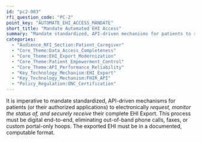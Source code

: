 ```yaml
---
id: "pc2-003"
rfi_question_code: "PC-2"
point_key: "AUTOMATE_EHI_ACCESS_MANDATE"
short_title: "Mandate Automated EHI Access"
summary: "Mandate standardized, API-driven mechanisms for patients to request, monitor, and securely receive their complete, computable EHI Export digitally."
categories:
  - "Audience_RFI_Section:Patient_Caregiver"
  - "Core_Theme:Data_Access_Completeness"
  - "Core_Theme:EHI_Export_Modernization"
  - "Core_Theme:Patient_Empowerment_Control"
  - "Core_Theme:API_Performance_Reliability"
  - "Key_Technology_Mechanism:EHI_Export"
  - "Key_Technology_Mechanism:FHIR_API"
  - "Policy_Regulation:ONC_Certification"
---
```

It is imperative to mandate standardized, API-driven mechanisms for patients (or their authorized applications) to electronically *request, monitor the status of, and securely receive* their complete EHI Export. This process must be digital end-to-end, eliminating out-of-band phone calls, faxes, or custom portal-only hoops. The exported EHI must be in a documented, computable format.
